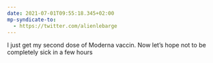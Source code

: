 ```yaml
---
date: 2021-07-01T09:55:18.345+02:00
mp-syndicate-to:
  - https://twitter.com/alienlebarge
---
```

I just get my second dose of Moderna vaccin. Now let’s hope not to be completely sick in a few hours
